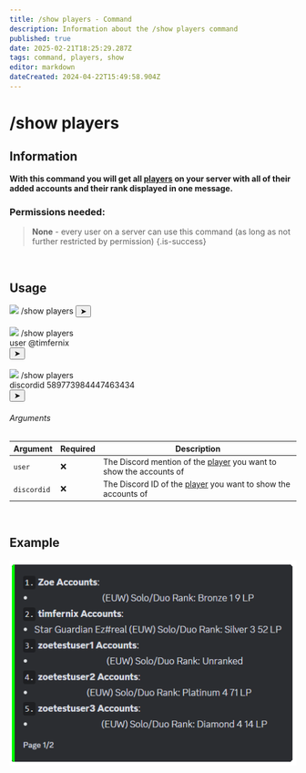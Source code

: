 ```yaml
---
title: /show players - Command
description: Information about the /show players command
published: true
date: 2025-02-21T18:25:29.287Z
tags: command, players, show
editor: markdown
dateCreated: 2024-04-22T15:49:58.904Z
---
```


# /show players
## Information
**With this command you will get all [players](/en/terms/player) on your server with all of their added accounts and their rank displayed in one message.**
<br>

### Permissions needed:
>**None** - every user on a server can use this command (as long as not further restricted by permission) {.is-success}

<br>

## Usage
<div class="discord-preview">
    <div class="dcp-chatbar">
        <img src="/zoe_logo.png" class="dcp-avatar">
        <span class="dcp-command">/show players</span>
        <button class="dcp-send-btn">&#10148;</button> 
    </div><br>
      <div class="dcp-chatbar">
        <img src="/zoe_logo.png" class="dcp-avatar">
        <span class="dcp-command">/show players</span>
        <div class="dcp-args">
            <div class="dcp-arg">
                <span class="dcp-arg-label">user</span>
                <span class="dcp-arg-value">
              	<span class="dcp-mention">@timfernix</span>
              </span>
            </div>
        </div>
        <button class="dcp-send-btn">&#10148;</button> 
    </div><br>
        <div class="dcp-chatbar">
        <img src="/zoe_logo.png" class="dcp-avatar">
        <span class="dcp-command">/show players</span>
        <div class="dcp-args">
            <div class="dcp-arg">
                <span class="dcp-arg-label">discordid</span>
                <span class="dcp-arg-value">589773984447463434</span>
            </div>
        </div>
        <button class="dcp-send-btn">&#10148;</button> 
    </div>
</div>

###### Arguments
| Argument | Required | Description |
|----------|----------|-------------|
| `user` | :x: | The Discord mention of the [player](/en/terms/player) you want to show the accounts of |
| `discordid` | :x: | The Discord ID of the [player](/en/terms/player) you want to show the accounts of |
<br>

## Example
![](/img/commands/show_players.png)